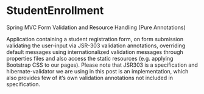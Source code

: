 # StudentEnrollment
Spring MVC Form Validation and Resource Handling (Pure Annotations)


Application containing a student registration form, on form submission validating the user-input via JSR-303 validation annotations, overriding default messages using internationalized validation messages through properties files and also access the static resources (e.g. applying Bootstrap CSS to our pages).
Please note that JSR303 is a specification and hibernate-validator we are using in this post is an implementation, which also provides few of it’s own validation annotations not included in specification.


